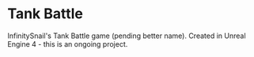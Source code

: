 # Tank Battle
InfinitySnail's Tank Battle game (pending better name). Created in Unreal Engine 4 - this is an ongoing project.
